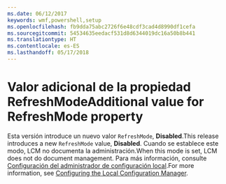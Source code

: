 ```yaml
---
ms.date: 06/12/2017
keywords: wmf,powershell,setup
ms.openlocfilehash: fb9dda75abc2726f6e48cdf3cad4d8990df1cefa
ms.sourcegitcommit: 54534635eedacf531d8d6344019dc16a50b8b441
ms.translationtype: HT
ms.contentlocale: es-ES
ms.lasthandoff: 05/17/2018
---
```

# <a name="additional-value-for-refreshmode-property"></a><span data-ttu-id="852f8-102">Valor adicional de la propiedad RefreshMode</span><span class="sxs-lookup"><span data-stu-id="852f8-102">Additional value for RefreshMode property</span></span>

<span data-ttu-id="852f8-103">Esta versión introduce un nuevo valor `RefreshMode`, **Disabled**.</span><span class="sxs-lookup"><span data-stu-id="852f8-103">This release introduces a new `RefreshMode` value, **Disabled**.</span></span> <span data-ttu-id="852f8-104">Cuando se establece este modo, LCM no documenta la administración.</span><span class="sxs-lookup"><span data-stu-id="852f8-104">When this mode is set, LCM does not do document management.</span></span> <span data-ttu-id="852f8-105">Para más información, consulte [Configuración del administrador de configuración local](https://msdn.microsoft.com/powershell/dsc/metaconfig).</span><span class="sxs-lookup"><span data-stu-id="852f8-105">For more information, see [Configuring the Local Configuration Manager](https://msdn.microsoft.com/powershell/dsc/metaconfig).</span></span>
